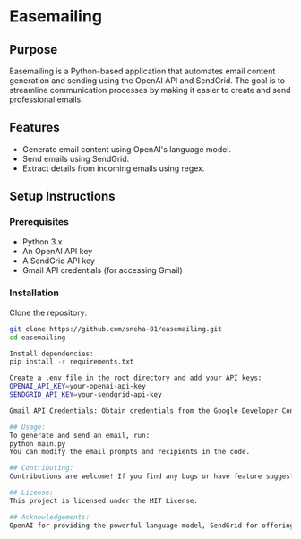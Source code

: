 # Easemailing

## Purpose
Easemailing is a Python-based application that automates email content generation and sending using the OpenAI API and SendGrid. The goal is to streamline communication processes by making it easier to create and send professional emails.

## Features
- Generate email content using OpenAI's language model.
- Send emails using SendGrid.
- Extract details from incoming emails using regex.

## Setup Instructions

### Prerequisites
- Python 3.x
- An OpenAI API key
- A SendGrid API key
- Gmail API credentials (for accessing Gmail)

### Installation
Clone the repository:
   ```bash
   git clone https://github.com/sneha-81/easemailing.git
   cd easemailing

Install dependencies:
pip install -r requirements.txt

Create a .env file in the root directory and add your API keys:
OPENAI_API_KEY=your-openai-api-key
SENDGRID_API_KEY=your-sendgrid-api-key

Gmail API Credentials: Obtain credentials from the Google Developer Console and save them as credentials.json in the root directory.

## Usage:
To generate and send an email, run:
python main.py
You can modify the email prompts and recipients in the code.

## Contributing:
Contributions are welcome! If you find any bugs or have feature suggestions, please open an issue or submit a pull request.

## License:
This project is licensed under the MIT License.

## Acknowledgements:
OpenAI for providing the powerful language model, SendGrid for offering reliable email delivery services and Google for their APIs that enable seamless email interactions.


